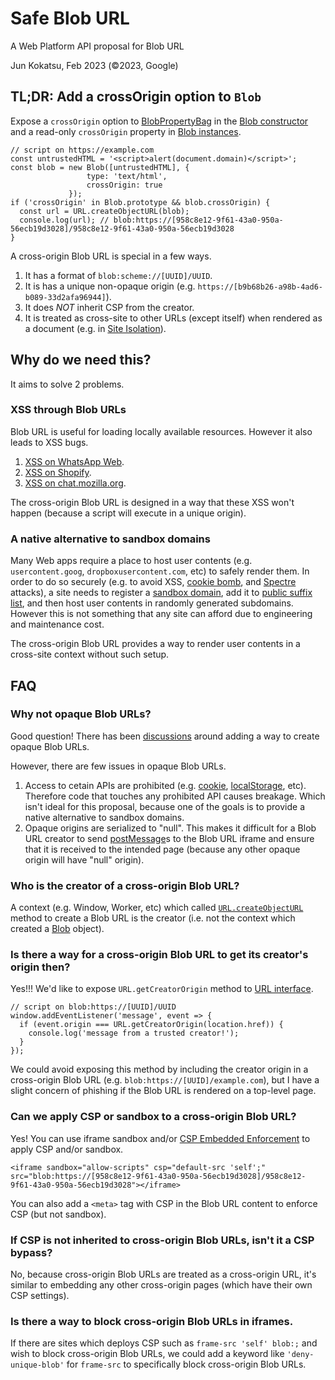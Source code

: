 # Safe Blob URL

A Web Platform API proposal for Blob URL

Jun Kokatsu, Feb 2023 (©2023, Google)

## TL;DR: Add a crossOrigin option to `Blob`

Expose a `crossOrigin` option to [BlobPropertyBag](https://w3c.github.io/FileAPI/#dfn-BlobPropertyBag) in the [Blob constructor](https://developer.mozilla.org/en-US/docs/Web/API/Blob/Blob) and a read-only `crossOrigin` property in [Blob instances](https://developer.mozilla.org/en-US/docs/Web/API/Blob#instance_properties).

```
// script on https://example.com
const untrustedHTML = '<script>alert(document.domain)</script>';
const blob = new Blob([untrustedHTML], {
                 type: 'text/html',
                 crossOrigin: true
             });
if ('crossOrigin' in Blob.prototype && blob.crossOrigin) {
  const url = URL.createObjectURL(blob);
  console.log(url); // blob:https://[958c8e12-9f61-43a0-950a-56ecb19d3028]/958c8e12-9f61-43a0-950a-56ecb19d3028
}
```

A cross-origin Blob URL is special in a few ways.
1. It has a format of `blob:scheme://[UUID]/UUID`.
2. It is has a unique non-opaque origin (e.g. `https://[b9b68b26-a98b-4ad6-b089-33d2afa96944]`).
3. It does *NOT* inherit CSP from the creator.
4. It is treated as cross-site to other URLs (except itself) when rendered as a document (e.g. in [Site Isolation](https://www.chromium.org/Home/chromium-security/site-isolation/)).

## Why do we need this?

It aims to solve 2 problems.

### XSS through Blob URLs

Blob URL is useful for loading locally available resources. However it also leads to XSS bugs.

1. [XSS on WhatsApp Web](https://blog.checkpoint.com/2017/03/15/check-point-discloses-vulnerability-whatsapp-telegram/).
2. [XSS on Shopify](https://hackerone.com/reports/1276742).
3. [XSS on chat.mozilla.org](https://gccybermonks.com/posts/xss-mozilla/).

The cross-origin Blob URL is designed in a way that these XSS won't happen (because a script will execute in a unique origin).

### A native alternative to sandbox domains

Many Web apps require a place to host user contents (e.g. `usercontent.goog`, `dropboxusercontent.com`, etc) to safely render them. In order to do so securely (e.g. to avoid XSS, [cookie bomb](https://speakerdeck.com/filedescriptor/the-cookie-monster-in-your-browsers?slide=26), and [Spectre](https://security.googleblog.com/2021/03/a-spectre-proof-of-concept-for-spectre.html) attacks), a site needs to register a [sandbox domain](https://security.googleblog.com/2012/08/content-hosting-for-modern-web.html), add it to [public suffix list](https://publicsuffix.org/), and then host user contents in randomly generated subdomains. However this is not something that any site can afford due to engineering and maintenance cost.

The cross-origin Blob URL provides a way to render user contents in a cross-site context without such setup.

## FAQ

### Why not opaque Blob URLs?

Good question! There has been [discussions](https://github.com/w3c/FileAPI/issues/74) around adding a way to create opaque Blob URLs.

However, there are few issues in opaque Blob URLs.

1. Access to cetain APIs are prohibited (e.g. [cookie](https://developer.mozilla.org/en-US/docs/Web/API/Document/cookie), [localStorage](https://developer.mozilla.org/en-US/docs/Web/API/Window/localStorage), etc). Therefore code that touches any prohibited API causes breakage. Which isn't ideal for this proposal, because one of the goals is to provide a native alternative to sandbox domains.
2. Opaque origins are serialized to "null". This makes it difficult for a Blob URL creator to send [postMessage](https://developer.mozilla.org/en-US/docs/Web/API/Window/postMessage)s to the Blob URL iframe and ensure that it is received to the intended page (because any other opaque origin will have "null" origin).

### Who is the creator of a cross-origin Blob URL?

A context (e.g. Window, Worker, etc) which called [`URL.createObjectURL`](https://developer.mozilla.org/en-US/docs/Web/API/URL/createObjectURL) method to create a Blob URL is the creator (i.e. not the context which created a [Blob](https://developer.mozilla.org/en-US/docs/Web/API/Blob) object).

### Is there a way for a cross-origin Blob URL to get its creator's origin then?

Yes!!!
We'd like to expose `URL.getCreatorOrigin` method to [URL interface](https://developer.mozilla.org/en-US/docs/Web/API/URL).

```
// script on blob:https://[UUID]/UUID
window.addEventListener('message', event => {
  if (event.origin === URL.getCreatorOrigin(location.href)) {
    console.log('message from a trusted creator!');
  }
});
```

We could avoid exposing this method by including the creator origin in a cross-origin Blob URL (e.g. `blob:https://[UUID]/example.com`), but I have a slight concern of phishing if the Blob URL is rendered on a top-level page.

### Can we apply CSP or sandbox to a cross-origin Blob URL?

Yes! You can use iframe sandbox and/or [CSP Embedded Enforcement](https://w3c.github.io/webappsec-cspee/) to apply CSP and/or sandbox.

```
<iframe sandbox="allow-scripts" csp="default-src 'self';" src="blob:https://[958c8e12-9f61-43a0-950a-56ecb19d3028]/958c8e12-9f61-43a0-950a-56ecb19d3028"></iframe>
```

You can also add a `<meta>` tag with CSP in the Blob URL content to enforce CSP (but not sandbox).

### If CSP is not inherited to cross-origin Blob URLs, isn't it a CSP bypass?

No, because cross-origin Blob URLs are treated as a cross-origin URL, it's similar to embedding any other cross-origin pages (which have their own CSP settings).

### Is there a way to block cross-origin Blob URLs in iframes.

If there are sites which deploys CSP such as `frame-src 'self' blob:;` and wish to block cross-origin Blob URLs, we could add a keyword like `'deny-unique-blob'` for `frame-src` to specifically block cross-origin Blob URLs.
